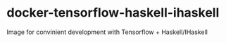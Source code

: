 # docker-tensorflow-haskell-ihaskell
Image for convinient development with Tensorflow + Haskell/IHaskell

